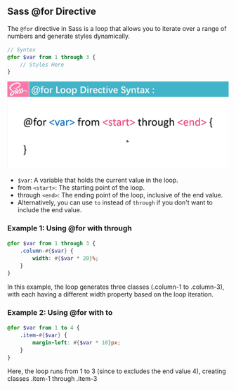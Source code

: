 ## Sass @for Directive
The `@for` directive in Sass is a loop that allows you to iterate over a range of numbers and generate styles dynamically.
```scss
// Syntex
@for $var from 1 through 3 {
    // Styles Here
}
```
![For Directive Syntex](./assets/img/for-loop-directive.png)

* `$var`: A variable that holds the current value in the loop.
* from `<start>`: The starting point of the loop.
* through `<end>`: The ending point of the loop, inclusive of the end value.
* Alternatively, you can use `to` instead of `through` if you don't want to include the end value.

### Example 1: Using @for with through
```scss
@for $var from 1 through 3 {
    .column-#{$var} {
        width: #{$var * 20}%;
    }
}
```
In this example, the loop generates three classes (.column-1 to .column-3), with each having a different width property based on the loop iteration.

### Example 2: Using @for with to
```scss
@for $var from 1 to 4 {
    .item-#{$var} {
        margin-left: #{$var * 10}px;
    }
}
```
Here, the loop runs from 1 to 3 (since to excludes the end value 4), creating classes .item-1 through .item-3